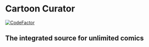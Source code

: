 # Cartoon Curator

[![CodeFactor](https://www.codefactor.io/repository/github/sesamestrong/cartoon-curator/badge/master)](https://www.codefactor.io/repository/github/sesamestrong/cartoon-curator/overview/master)

## The integrated source for unlimited comics